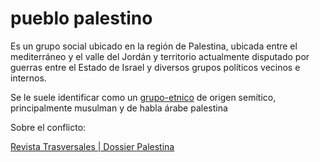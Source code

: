 # pueblo palestino

Es un grupo social ubicado en la región de Palestina, ubicada entre el mediterráneo y el valle del Jordán y territorio actualmente disputado por guerras entre el Estado de Israel y diversos grupos políticos vecinos e internos.

Se le suele identificar como un [grupo-etnico](grupo-etnico.md) de origen semítico, principalmente musulman y de habla árabe palestina

Sobre el conflicto:

[Revista Trasversales | Dossier Palestina](http://www.trasversales.net/ptemas.php3?listatema=260&enviar=Ver+tema)

